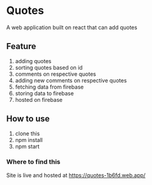 # Quotes
A web application built on react that can add quotes


## Feature 
1) adding quotes
2) sorting quotes based on id
3) comments on respective quotes
4) adding new comments on respective quotes
5) fetching data from firebase
6) storing data to firebase
7) hosted on firebase


## How to use
1) clone this
2) npm install
3) npm start


### Where to find this
Site is live and hosted at https://quotes-1b6fd.web.app/